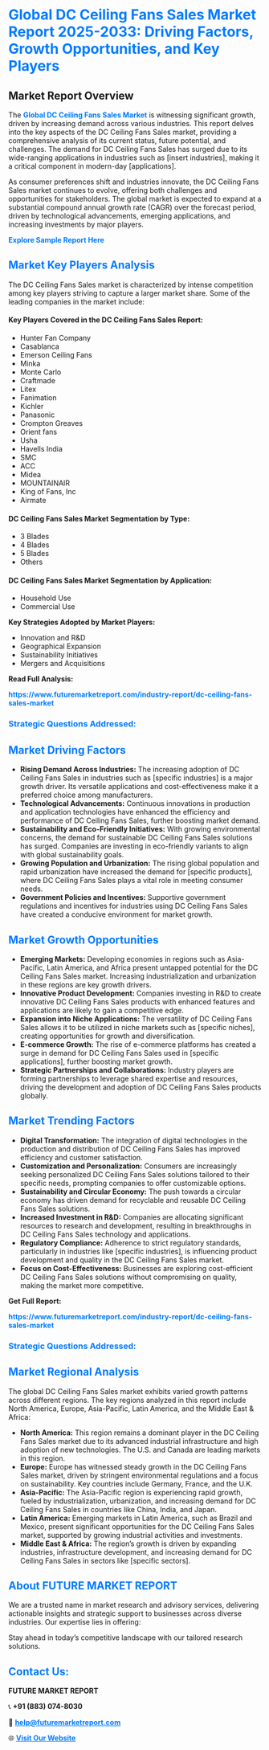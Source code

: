 <h1 style="color: #007BFF;">Global DC Ceiling Fans Sales Market Report 2025-2033: Driving Factors, Growth Opportunities, and Key Players</h1>

<section id="overview">
<h2>Market Report Overview</h2>
<p>The <a href="https://www.futuremarketreport.com/industry-report/dc-ceiling-fans-sales-market" style="color: #007BFF; text-decoration: none;"><strong>Global DC Ceiling Fans Sales Market</strong></a> is witnessing significant growth, driven by increasing demand across various industries. This report delves into the key aspects of the DC Ceiling Fans Sales market, providing a comprehensive analysis of its current status, future potential, and challenges. The demand for DC Ceiling Fans Sales has surged due to its wide-ranging applications in industries such as [insert industries], making it a critical component in modern-day [applications].</p>
<p>As consumer preferences shift and industries innovate, the DC Ceiling Fans Sales market continues to evolve, offering both challenges and opportunities for stakeholders. The global market is expected to expand at a substantial compound annual growth rate (CAGR) over the forecast period, driven by technological advancements, emerging applications, and increasing investments by major players.</p>
</section>

<section id="overview">
<p><a href="https://www.futuremarketreport.com/request-sample/reportId=108946" style="color: #007BFF; text-decoration: none;"><strong>Explore Sample Report Here</strong></a></p>
</section>

<section id="key-players">
<h2 style="color: #007BFF;">Market Key Players Analysis</h2>
<p>The DC Ceiling Fans Sales market is characterized by intense competition among key players striving to capture a larger market share. Some of the leading companies in the market include:</p>
<h4>Key Players Covered in the DC Ceiling Fans Sales Report:</h4>
<ul><li>Hunter Fan Company</li><li>Casablanca</li><li>Emerson Ceiling Fans</li><li>Minka</li><li>Monte Carlo</li><li>Craftmade</li><li>Litex</li><li>Fanimation</li><li>Kichler</li><li>Panasonic</li><li>Crompton Greaves</li><li>Orient fans</li><li>Usha</li><li>Havells India</li><li>SMC</li><li>ACC</li><li>Midea</li><li>MOUNTAINAIR</li><li>King of Fans, Inc</li><li>Airmate</li></ul>
<h4>DC Ceiling Fans Sales Market Segmentation by Type:</h4>
<ul><li>3 Blades</li><li>4 Blades</li><li>5 Blades</li><li>Others</li></ul>

<h4>DC Ceiling Fans Sales Market Segmentation by Application:</h4>
<ul><li>Household Use</li><li>Commercial Use</li></ul>
<p><strong>Key Strategies Adopted by Market Players:</strong></p>
<ul>
<li>Innovation and R&D</li>
<li>Geographical Expansion</li>
<li>Sustainability Initiatives</li>
<li>Mergers and Acquisitions</li>
</ul>
</section>

<section>
<p><strong>Read Full Analysis: </strong></p><a href="https://www.futuremarketreport.com/industry-report/dc-ceiling-fans-sales-market" style="color: #007BFF; text-decoration: none;"><strong>https://www.futuremarketreport.com/industry-report/dc-ceiling-fans-sales-market</strong></a>
<h3 style="color: #007BFF;">Strategic Questions Addressed:</h3>
</section>

<section id="driving-factors">
<h2 style="color: #007BFF;">Market Driving Factors</h2>
<ul>
<li><strong>Rising Demand Across Industries:</strong> The increasing adoption of DC Ceiling Fans Sales in industries such as [specific industries] is a major growth driver. Its versatile applications and cost-effectiveness make it a preferred choice among manufacturers.</li>
<li><strong>Technological Advancements:</strong> Continuous innovations in production and application technologies have enhanced the efficiency and performance of DC Ceiling Fans Sales, further boosting market demand.</li>
<li><strong>Sustainability and Eco-Friendly Initiatives:</strong> With growing environmental concerns, the demand for sustainable DC Ceiling Fans Sales solutions has surged. Companies are investing in eco-friendly variants to align with global sustainability goals.</li>
<li><strong>Growing Population and Urbanization:</strong> The rising global population and rapid urbanization have increased the demand for [specific products], where DC Ceiling Fans Sales plays a vital role in meeting consumer needs.</li>
<li><strong>Government Policies and Incentives:</strong> Supportive government regulations and incentives for industries using DC Ceiling Fans Sales have created a conducive environment for market growth.</li>
</ul>
</section>

<section id="growth-opportunities">
<h2 style="color: #007BFF;">Market Growth Opportunities</h2>
<ul>
<li><strong>Emerging Markets:</strong> Developing economies in regions such as Asia-Pacific, Latin America, and Africa present untapped potential for the DC Ceiling Fans Sales market. Increasing industrialization and urbanization in these regions are key growth drivers.</li>
<li><strong>Innovative Product Development:</strong> Companies investing in R&D to create innovative DC Ceiling Fans Sales products with enhanced features and applications are likely to gain a competitive edge.</li>
<li><strong>Expansion into Niche Applications:</strong> The versatility of DC Ceiling Fans Sales allows it to be utilized in niche markets such as [specific niches], creating opportunities for growth and diversification.</li>
<li><strong>E-commerce Growth:</strong> The rise of e-commerce platforms has created a surge in demand for DC Ceiling Fans Sales used in [specific applications], further boosting market growth.</li>
<li><strong>Strategic Partnerships and Collaborations:</strong> Industry players are forming partnerships to leverage shared expertise and resources, driving the development and adoption of DC Ceiling Fans Sales products globally.</li>
</ul>
</section>

<section id="trending-factors">
<h2 style="color: #007BFF;">Market Trending Factors</h2>
<ul>
<li><strong>Digital Transformation:</strong> The integration of digital technologies in the production and distribution of DC Ceiling Fans Sales has improved efficiency and customer satisfaction.</li>
<li><strong>Customization and Personalization:</strong> Consumers are increasingly seeking personalized DC Ceiling Fans Sales solutions tailored to their specific needs, prompting companies to offer customizable options.</li>
<li><strong>Sustainability and Circular Economy:</strong> The push towards a circular economy has driven demand for recyclable and reusable DC Ceiling Fans Sales solutions.</li>
<li><strong>Increased Investment in R&D:</strong> Companies are allocating significant resources to research and development, resulting in breakthroughs in DC Ceiling Fans Sales technology and applications.</li>
<li><strong>Regulatory Compliance:</strong> Adherence to strict regulatory standards, particularly in industries like [specific industries], is influencing product development and quality in the DC Ceiling Fans Sales market.</li>
<li><strong>Focus on Cost-Effectiveness:</strong> Businesses are exploring cost-efficient DC Ceiling Fans Sales solutions without compromising on quality, making the market more competitive.</li>
</ul>
</section>

<section>
<p><strong>Get Full Report: </strong></p><a href="https://www.futuremarketreport.com/industry-report/dc-ceiling-fans-sales-market" style="color: #007BFF; text-decoration: none;"><strong>https://www.futuremarketreport.com/industry-report/dc-ceiling-fans-sales-market</strong></a>
<h3 style="color: #007BFF;">Strategic Questions Addressed:</h3>
</section>


<section id="regional-analysis">
<h2 style="color: #007BFF;">Market Regional Analysis</h2>
<p>The global DC Ceiling Fans Sales market exhibits varied growth patterns across different regions. The key regions analyzed in this report include North America, Europe, Asia-Pacific, Latin America, and the Middle East & Africa:</p>
<ul>
<li><strong>North America:</strong> This region remains a dominant player in the DC Ceiling Fans Sales market due to its advanced industrial infrastructure and high adoption of new technologies. The U.S. and Canada are leading markets in this region.</li>
<li><strong>Europe:</strong> Europe has witnessed steady growth in the DC Ceiling Fans Sales market, driven by stringent environmental regulations and a focus on sustainability. Key countries include Germany, France, and the U.K.</li>
<li><strong>Asia-Pacific:</strong> The Asia-Pacific region is experiencing rapid growth, fueled by industrialization, urbanization, and increasing demand for DC Ceiling Fans Sales in countries like China, India, and Japan.</li>
<li><strong>Latin America:</strong> Emerging markets in Latin America, such as Brazil and Mexico, present significant opportunities for the DC Ceiling Fans Sales market, supported by growing industrial activities and investments.</li>
<li><strong>Middle East & Africa:</strong> The region’s growth is driven by expanding industries, infrastructure development, and increasing demand for DC Ceiling Fans Sales in sectors like [specific sectors].</li>
</ul>
</section>

<footer>
<h2 style="color: #007BFF;">About FUTURE MARKET REPORT</h2>
<p>We are a trusted name in market research and advisory services, delivering actionable insights and strategic support to businesses across diverse industries. Our expertise lies in offering:</p>

<p>Stay ahead in today’s competitive landscape with our tailored research solutions.</p>

<h2 style="color: #007BFF;">Contact Us:</h2>
<p><strong>FUTURE MARKET REPORT</strong></p>
<p>📞 <strong>+91 (883) 074-8030</strong></p>
<p>📧 <strong><a href="mailto:help@futuremarketreport.com" style="color: #007BFF;">help@futuremarketreport.com</a></strong></p>
<p>🌐 <strong><a href="https://www.futuremarketreport.com/" style="color: #007BFF;">Visit Our Website</a></strong></p>
</footer>